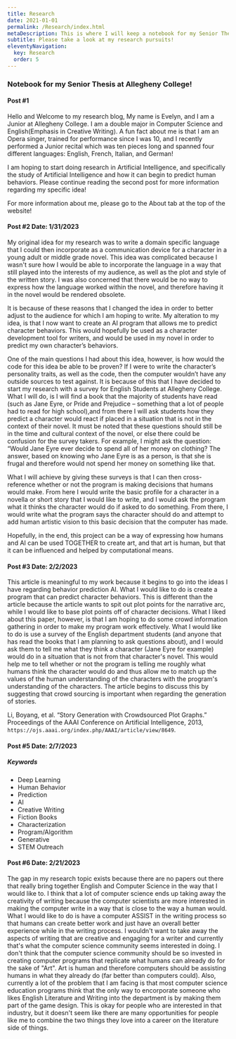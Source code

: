 ```yaml
---
title: Research
date: 2021-01-01
permalink: /Research/index.html
metaDescription: This is where I will keep a notebook for my Senior Thesis at Allegheny College!
subtitle: Please take a look at my research pursuits!
eleventyNavigation: 
  key: Research
  order: 5
---
```


### Notebook for my Senior Thesis at Allegheny College!

#### Post #1

Hello and Welcome to my research blog,
My name is Evelyn, and I am a Junior at Allegheny College. I am a double major in Computer Science and English(Emphasis in Creative Writing). A fun fact about me is that I am an Opera singer, trained for performance since I was 10, and I recently performed a Junior recital which was ten pieces long and spanned four different languages: English, French, Italian, and German!

I am hoping to start doing research in Artificial Intelligence, and specifically the study of Artificial Intelligence and how it can begin to predict human behaviors. Please continue reading the second post for more information regarding my specific idea!

For more information about me, please go to the About tab at the top of the website!

#### Post #2    Date: 1/31/2023

My original idea for my research was to write a domain specific language that I could then incorporate as a communication device for a character in a young adult or middle grade novel. This idea was complicated because I wasn't sure how I would be able to incorporate the language in a way that still played into the interests of my audience, as well as the plot and style of the written story. I was also concerned that there would be no way to express how the language worked within the novel, and therefore having it in the novel would be rendered obsolete.

It is because of these reasons that I changed the idea in order to better adjust to the audience for which I am hoping to write. My alteration to my idea, is that I now want to create an AI program that allows me to predict character behaviors. This would hopefully be used as a character development tool for writers, and would be used in my novel in order to predict my own character’s behaviors.

One of the main questions I had about this idea, however, is how would the code for this idea be able to be proven? If I were to write the character’s personality traits, as well as the code, then the computer wouldn’t have any outside sources to test against. It is because of this that I have decided to start my research with a survey for English Students at Allegheny College. What I will do, is I will find a book that the majority of students have read (such as Jane Eyre, or Pride and Prejudice – something that a lot of people had to read for high school),and from there I will ask students how they predict a character would react if placed in a situation that is not in the context of their novel. It must be noted that these questions should still be in the time and cultural context of the novel, or else there could be confusion for the survey takers. For example, I might ask the question: “Would Jane Eyre ever decide to spend all of her money on clothing? The answer, based on knowing who Jane Eyre is as a person, is that she is frugal and therefore would not spend her money on something like that.

What I will achieve by giving these surveys is that I can then cross-reference whether or not the program is making decisions that humans would make. From here I would write the basic profile for a character in a novella or short story that I would like to write, and I would ask the program what it thinks the character would do if asked to do something. From there, I would write what the program says the character should do and attempt to add human artistic vision to this basic decision that the computer has made.

Hopefully, in the end, this project can be a way of expressing how humans and AI can be used TOGETHER to create art, and that art is human, but that it can be influenced and helped by computational means.

#### Post #3   Date: 2/2/2023

This article is meaningful to my work because it begins to go into the ideas I have regarding behavior prediction AI. What I would like to do is create a program that can predict character behaviors. This is different than the article because the article wants to spit out plot points for the narrative arc, while I would like to base plot points off of character decisions. What I liked about this paper, however, is that I am hoping to do some crowd information gathering in order to make my program work effectively. What I would like to do is use a survey of the English department students (and anyone that has read the books that I am planning to ask questions about), and I would ask them to tell me what they think a character (Jane Eyre for example) would do in a situation that is not from that character's novel. This would help me to tell whether or not the program is telling me roughly what humans think the character would do and thus allow me to match up the values of the human understanding of the characters with the program's understanding of the characters. The article begins to discuss this by suggesting that crowd sourcing is important when regarding the generation of stories.

Li, Boyang, et al. “Story Generation with Crowdsourced Plot Graphs.” Proceedings of the AAAI Conference on Artificial Intelligence, 2013, `https://ojs.aaai.org/index.php/AAAI/article/view/8649`.

#### Post #5    Date: 2/7/2023

##### Keywords

- Deep Learning
- Human Behavior
- Prediction
- AI
- Creative Writing
- Fiction Books
- Characterization
- Program/Algorithm
- Generative
- STEM Outreach

#### Post #6    Date: 2/21/2023

The gap in my research topic exists because there are no papers out there that really bring together English and Computer Science in the way that I would like to. I think that a lot of computer science ends up taking away the creativity of writing because the computer scientists are more interested in making the computer write in a way that is close to the way a human would. What I would like to do is have a computer ASSIST in the writing process so that humans can create better work and just have an overall better experience while in the writing process. I wouldn't want to take away the aspects of writing that are creative and engaging for a writer and currently that's what the computer science community seems interested in doing. I don't think that the computer science community should be so invested in creating computer programs that replicate what humans can already do for the sake of "Art". Art is human and therefore computers should be assisting humans in what they already do (far better than computers could). Also, currently a lot of the problem that I am facing is that most computer science education programs think that the only way to encorporate someone who likes English Literature and Writing into the department is by making them part of the game design. This is okay for people who are interested in that industry, but it doesn't seem like there are many opportunities for people like me to combine the two things they love into a career on the literature side of things.
